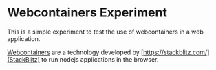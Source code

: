 # Webcontainers Experiment

This is a simple experiment to test the use of webcontainers in a web application.

[Webcontainers](https://webcontainers.io/) are a technology developed by [https://stackblitz.com/](StackBlitz) to run nodejs applications in the browser.
